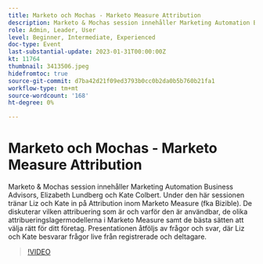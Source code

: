 ```yaml
---
title: Marketo och Mochas - Marketo Measure Attribution
description: Marketo & Mochas session innehåller Marketing Automation Business Advisors, Elizabeth Lundberg och Kate Colbert. Under den här sessionen tränar Liz och Kate in på Attribution inom Marketo Measure (fka Bizible). De diskuterar vilken attribuering som är och varför den är användbar, de olika attribueringslagermodellerna i Marketo Measure samt de bästa sätten att välja rätt för ditt företag. Presentationen åtföljs av frågor och svar, där Liz och Kate besvarar frågor live från registrerade och deltagare.
role: Admin, Leader, User
level: Beginner, Intermediate, Experienced
doc-type: Event
last-substantial-update: 2023-01-31T00:00:00Z
kt: 11764
thumbnail: 3413506.jpeg
hidefromtoc: true
source-git-commit: d7ba42d21f09ed3793b0cc0b2da0b5b760b21fa1
workflow-type: tm+mt
source-wordcount: '168'
ht-degree: 0%

---
```



# Marketo och Mochas - Marketo Measure Attribution

Marketo &amp; Mochas session innehåller Marketing Automation Business Advisors, Elizabeth Lundberg och Kate Colbert. Under den här sessionen tränar Liz och Kate in på Attribution inom Marketo Measure (fka Bizible). De diskuterar vilken attribuering som är och varför den är användbar, de olika attribueringslagermodellerna i Marketo Measure samt de bästa sätten att välja rätt för ditt företag. Presentationen åtföljs av frågor och svar, där Liz och Kate besvarar frågor live från registrerade och deltagare.

>[!VIDEO](https://video.tv.adobe.com/v/3413506/?quality=12&learn=on)